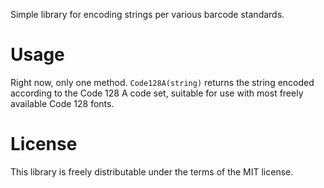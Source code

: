 

Simple library for encoding strings per various barcode standards.

# Usage

Right now, only one method. `Code128A(string)` returns the string encoded according to the Code 128 A code set, suitable for use with most freely available Code 128 fonts.

# License

This library is freely distributable under the terms of the MIT license.